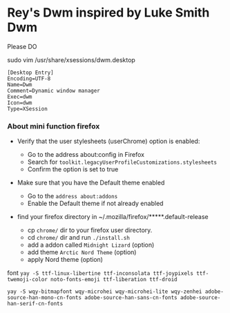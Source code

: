 Rey's Dwm inspired by Luke Smith Dwm
============================

Please DO

sudo vim /usr/share/xsessions/dwm.desktop

```vim
[Desktop Entry]
Encoding=UTF-8
Name=Dwm
Comment=Dynamic window manager
Exec=dwm
Icon=dwm
Type=XSession
```


### About mini function firefox
* Verify that the user stylesheets (userChrome) option is enabled:
  * Go to the address about:config in Firefox
  * Search for `toolkit.legacyUserProfileCustomizations.stylesheets`
  * Confirm the option is set to true

* Make sure that you have the Default theme enabled
  * Go to the `address about:addons`
  * Enable the Default theme if not already enabled

* find your firefox directory in ~/.mozilla/firefox/*****.default-release
  * cp `chrome/` dir to your firefox user directory.
  * cd `chrome/` dir and run `./install.sh`
  * add a addon called `Midnight Lizard` (option)
  * add theme `Arctic Nord Theme` (option)
  * apply Nord theme (option)


font
`yay -S ttf-linux-libertine ttf-inconsolata ttf-joypixels ttf-twemoji-color noto-fonts-emoji ttf-liberation ttf-droid`

`yay -S wqy-bitmapfont wqy-microhei wqy-microhei-lite wqy-zenhei adobe-source-han-mono-cn-fonts adobe-source-han-sans-cn-fonts adobe-source-han-serif-cn-fonts`
